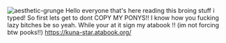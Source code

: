 ![aesthetic-grunge](https://github.com/user-attachments/assets/ff2c93e9-3050-4a03-b114-67ae1a28a0b9)
 Hello everyone that's here reading this broing stuff i typed!
So first lets get to dont COPY MY PONYS!! I know how you fucking lazy bitches be so yeah.
While your at it sign my atabook !! (im not forcing btw pooks!!) https://kuna-star.atabook.org/
